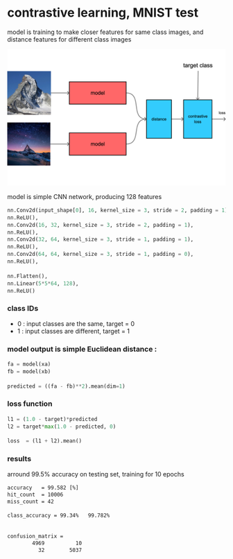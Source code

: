 # contrastive learning, MNIST test

model is training to make closer features for same class images, and distance features for different class images

![](images/cl.png)



model is simple CNN network, producing 128 features

```python
nn.Conv2d(input_shape[0], 16, kernel_size = 3, stride = 2, padding = 1),
nn.ReLU(),  
nn.Conv2d(16, 32, kernel_size = 3, stride = 2, padding = 1),
nn.ReLU(),
nn.Conv2d(32, 64, kernel_size = 3, stride = 1, padding = 1),
nn.ReLU(), 
nn.Conv2d(64, 64, kernel_size = 3, stride = 1, padding = 0),
nn.ReLU(), 

nn.Flatten(),
nn.Linear(5*5*64, 128),
nn.ReLU()
```

### class IDs
- 0 : input classes are the same,  target = 0
- 1 : input classes are different, target = 1

### model output is simple Euclidean distance : 

```python
fa = model(xa)
fb = model(xb)
  
predicted = ((fa - fb)**2).mean(dim=1)
```

### loss function
```python
l1 = (1.0 - target)*predicted
l2 = target*max(1.0 - predicted, 0)

loss  = (l1 + l2).mean()
```

### results
arround 99.5% accuracy on testing set, training for 10 epochs

```
accuracy   = 99.582 [%]
hit_count  = 10006
miss_count = 42

class_accuracy = 99.34%   99.782%   


confusion_matrix = 
        4969          10
          32        5037
```